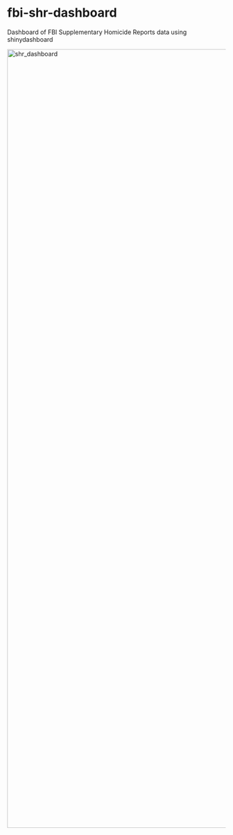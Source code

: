 # fbi-shr-dashboard
Dashboard of FBI Supplementary Homicide Reports data using shinydashboard

<img width="1792" alt="shr_dashboard" src="https://user-images.githubusercontent.com/44483714/98912117-e74f1480-2482-11eb-8d25-9a0f54fd76f2.png">

